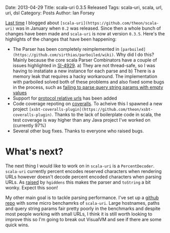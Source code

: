 Date: 2013-04-29
Title: scala-uri 0.3.5 Released
Tags: scala-uri, scala, url, uri, dsl
Category: Posts
Author: Ian Forsey


[Last time](http://theon.github.io/scala-uri-02-released.html) I blogged about `[scala-uri](https://github.com/theon/scala-uri)` was in January when `0.2` was released. Since then a whole bunch of changes have been made and `scala-uri` is now at version `0.3.5`. Here's the highlights of the changes that have been happening:

  * The Parser has been completely reimplemented in `[parboiled](https://github.com/sirthias/parboiled/wiki)`. Why did I do this? Mainly because the core scala Parser Combinators have a couple of issues highlighted in [SI-4929](https://issues.scala-lang.org/browse/SI-4929). a) They are not thread-safe, so I was having to instatiate a new instance for each parse and b) There is a memory leak that requires a hacky workaround. The implementation with parboiled solved both of these problems and also fixed some bugs in the process, such as [failing to parse query string params with empty values](https://github.com/theon/scala-uri/issues/15)
  * Support for [protocol relative urls](https://github.com/theon/scala-uri#protocol-relative-urls) has been added
  * Code coverage repoting on [coveralls](https://coveralls.io/r/theon/scala-uri). To acheive this I spawned a new project `[xsbt-coveralls-plugin](https://github.com/theon/xsbt-coveralls-plugin)`. Thanks to the lack of boilerplate code in scala, the test coverage is way higher than any Java project I've worked on (currently 97%)
  * Several other bug fixes. Thanks to everyone who raised bugs.

# What's next?

The next thing I would like to work on in `scala-uri` is a `PercentDecoder`. `scala-uri` currently percent encodes reserved characters when rendering URLs however doesn't decode percent encoded characters when parsing URLs. As [raised](https://github.com/theon/scala-uri/issues/12) by `hgiddens` this makes the parser and `toString` a bit wonky. Expect this soon!

My other main goal is to tackle parsing performance. I've set up a [github repo](https://github.com/theon/scala-uri-benchmarks) with some micro benchamrks of `scala-uri`. Large hostnames, paths and query string params fair pretty poorly in the benchmarks and despite most people working with small URLs, I think it is still worth looking to improve this so I'm going to break out VisualVM and see if there are some quick wins.